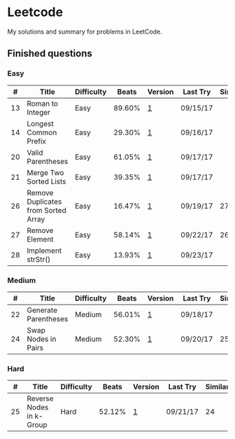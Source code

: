 # Leetcode

My solutions and summary for problems in LeetCode.

## Finished questions
### Easy
| # | Title	| Difficulty | Beats | Version | Last Try | Similar |
| - | ----- | ---------- | ----- | ------- | -------- | ------- |
| 13 | Roman to Integer | Easy | 89.60% | [1](https://github.com/Hellofafar/Leetcode/blob/master/Easy/13.py) | 09/15/17 | |
| 14 | Longest Common Prefix | Easy | 29.30% | [1](https://github.com/Hellofafar/Leetcode/blob/master/Easy/14.py) | 09/16/17 | |
| 20 | Valid Parentheses | Easy | 61.05% | [1](https://github.com/Hellofafar/Leetcode/blob/master/Easy/20.py) | 09/17/17 | |
| 21 | Merge Two Sorted Lists | Easy | 39.35% | [1](https://github.com/Hellofafar/Leetcode/blob/master/Easy/21.py) | 09/17/17 | |
| 26 | Remove Duplicates from Sorted Array | Easy | 16.47% | [1](https://github.com/Hellofafar/Leetcode/blob/master/Easy/26.py) | 09/19/17 | 27 |
| 27 | Remove Element | Easy | 58.14% | [1](https://github.com/Hellofafar/Leetcode/blob/master/Easy/27.py) | 09/22/17 | 26 |
| 28 | Implement strStr() | Easy | 13.93% | [1](https://github.com/Hellofafar/Leetcode/blob/master/Easy/28.py) | 09/23/17 | |

### Medium
| # | Title	| Difficulty | Beats | Version | Last Try | Similar |
| - | ----- | ---------- | ----- | ------- | -------- | ------- |
| 22 | Generate Parentheses | Medium | 56.01% | [1](https://github.com/Hellofafar/Leetcode/blob/master/Medium/22.py) | 09/18/17 | |
| 24 | Swap Nodes in Pairs | Medium | 52.30% | [1](https://github.com/Hellofafar/Leetcode/blob/master/Medium/24.py) | 09/20/17 | 25 |

### Hard
| # | Title	| Difficulty | Beats | Version | Last Try | Similar |
| - | ----- | ---------- | ----- | ------- | -------- | ------- |
| 25 | Reverse Nodes in k-Group | Hard | 52.12% | [1](https://github.com/Hellofafar/Leetcode/blob/master/Hard/25.py) | 09/21/17 | 24 |
